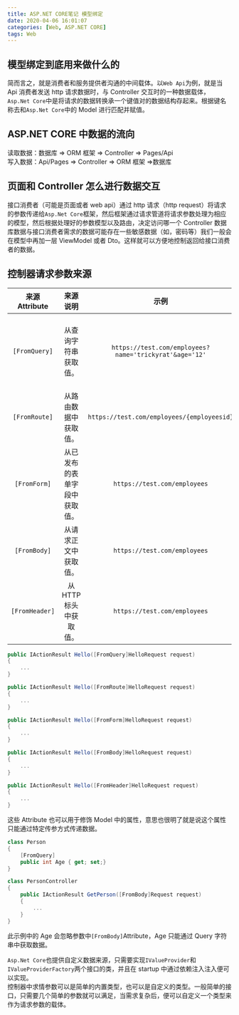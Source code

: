 ```yaml
---
title: ASP.NET CORE笔记 模型绑定
date: 2020-04-06 16:01:07
categories: [Web, ASP.NET CORE]
tags: Web
---
```


## 模型绑定到底用来做什么的

简而言之，就是消费者和服务提供者沟通的中间载体。以`Web Api`为例，就是当 Api 消费者发送 http 请求数据时，与 Controller 交互时的一种数据载体，`Asp.Net Core`中是将请求的数据转换承一个键值对的数据结构存起来。根据键名称去和`Asp.Net Core`中的 Model 进行匹配并赋值。

## ASP.NET CORE 中数据的流向

读取数据：数据库 => ORM 框架 => Controller => Pages/Api  
写入数据：Api/Pages => Controller => ORM 框架 =>数据库

## 页面和 Controller 怎么进行数据交互

接口消费者（可能是页面或者 web api）通过 http 请求（http request）将请求的参数传递给`Asp.Net Core`框架，然后框架通过请求管道将请求参数处理为相应的模型，然后根据处理好的参数模型以及路由，决定访问哪一个 Controller 数据库数据与接口消费者需求的数据可能存在一些敏感数据（如，密码等）我们一般会在模型中再加一层 ViewModel 或者 Dto。这样就可以方便地控制返回给接口消费者的数据。

## 控制器请求参数来源

| 来源 Attribute |           来源说明           |                          示例                          |                                  说明                                  |
| :------------: | :--------------------------: | :----------------------------------------------------: | :--------------------------------------------------------------------: |
| `[FromQuery]`  |     从查询字符串获取值。     | `https://test.com/employees?name='trickyrat'&age='12'` | 框架会访问 employees 接口，并且传递 name 和 age 到后台模型的两个属性上 |
| `[FromRoute]`  |     从路由数据中获取值。     |       `https://test.com/employees/{employeesid}`       |                          获取路由中提供的数据                          |
|  `[FromForm]`  | 从已发布的表单字段中获取值。 |              `https://test.com/employees`              |                         获取提交的表单中的数据                         |
|  `[FromBody]`  |     从请求正文中获取值。     |              `https://test.com/employees`              |                    获取 http 请求 body 中提供的数据                    |
| `[FromHeader]` |    从 HTTP 标头中获取值。    |              `https://test.com/employees`              |                   获取 http 请求的 header 里面的数据                   |

```csharp
public IActionResult Hello([FromQuery]HelloRequest request)
{
    ...
}

public IActionResult Hello([FromRoute]HelloRequest request)
{
    ...
}

public IActionResult Hello([FromForm]HelloRequest request)
{
    ...
}

public IActionResult Hello([FromBody]HelloRequest request)
{
    ...
}

public IActionResult Hello([FromHeader]HelloRequest request)
{
    ...
}
```

这些 Attribute 也可以用于修饰 Model 中的属性，意思也很明了就是说这个属性只能通过特定传参方式传递数据。

```csharp
class Person
{
    [FromQuery]
    public int Age { get; set;}
}

class PersonController
{
    public IActionResult GetPerson([FromBody]Request request)
    {
        ...
    }
}
```

此示例中的 Age 会忽略参数中`[FromBody]`Attribute，Age 只能通过 Query 字符串中获取数据。

`Asp.Net Core`也提供自定义数据来源，只需要实现`IValueProvider`和`IValueProviderFactory`两个接口的类，并且在 startup 中通过依赖注入注入便可以实现。  
控制器中求情参数可以是简单的内置类型，也可以是自定义的类型。一般简单的接口，只需要几个简单的参数就可以满足，当需求复杂后，便可以自定义一个类型来作为请求参数的载体。

